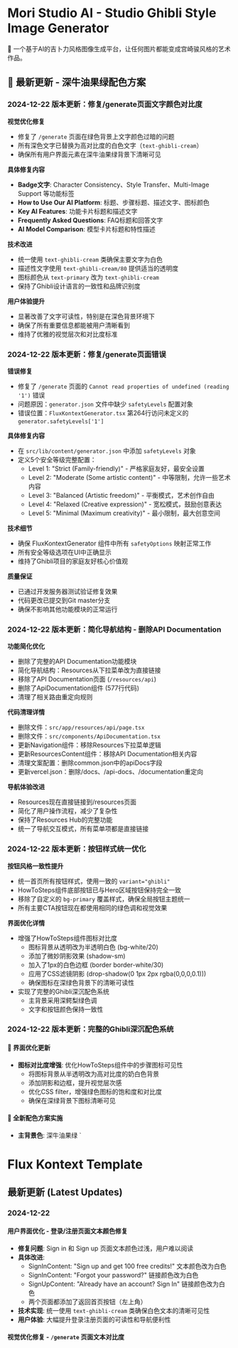# Mori Studio AI - Studio Ghibli Style Image Generator

🎨 一个基于AI的吉卜力风格图像生成平台，让任何图片都能变成宫崎骏风格的艺术作品。

## 🌟 最新更新 - 深牛油果绿配色方案

### 2024-12-22 版本更新：修复/generate页面文字颜色对比度

**视觉优化修复**
- 修复了 `/generate` 页面在绿色背景上文字颜色过暗的问题
- 所有深色文字已替换为高对比度的白色文字（`text-ghibli-cream`）
- 确保所有用户界面元素在深牛油果绿背景下清晰可见

**具体修复内容**
- **Badge文字**: Character Consistency、Style Transfer、Multi-Image Support 等功能标签
- **How to Use Our AI Platform**: 标题、步骤标题、描述文字、图标颜色
- **Key AI Features**: 功能卡片标题和描述文字
- **Frequently Asked Questions**: FAQ标题和回答文字
- **AI Model Comparison**: 模型卡片标题和特性描述

**技术改进**
- 统一使用 `text-ghibli-cream` 类确保主要文字为白色
- 描述性文字使用 `text-ghibli-cream/80` 提供适当的透明度
- 图标颜色从 `text-primary` 改为 `text-ghibli-cream` 
- 保持了Ghibli设计语言的一致性和品牌识别度

**用户体验提升**
- 显著改善了文字可读性，特别是在深色背景环境下
- 确保了所有重要信息都能被用户清晰看到
- 维持了优雅的视觉层次和对比度标准

### 2024-12-22 版本更新：修复/generate页面错误

**错误修复**
- 修复了 `/generate` 页面的 `Cannot read properties of undefined (reading '1')` 错误
- 问题原因：`generator.json` 文件中缺少 `safetyLevels` 配置对象
- 错误位置：`FluxKontextGenerator.tsx` 第264行访问未定义的 `generator.safetyLevels['1']`

**具体修复内容**
- 在 `src/lib/content/generator.json` 中添加 `safetyLevels` 对象
- 定义5个安全等级完整配置：
  - Level 1: "Strict (Family-friendly)" - 严格家庭友好，最安全设置
  - Level 2: "Moderate (Some artistic content)" - 中等限制，允许一些艺术内容
  - Level 3: "Balanced (Artistic freedom)" - 平衡模式，艺术创作自由
  - Level 4: "Relaxed (Creative expression)" - 宽松模式，鼓励创意表达
  - Level 5: "Minimal (Maximum creativity)" - 最小限制，最大创意空间

**技术细节**
- 确保 FluxKontextGenerator 组件中所有 `safetyOptions` 映射正常工作
- 所有安全等级选项在UI中正确显示
- 维持了Ghibli项目的家庭友好核心价值观

**质量保证**
- 已通过开发服务器测试验证修复效果
- 代码更改已提交到Git master分支
- 确保不影响其他功能模块的正常运行

### 2024-12-22 版本更新：简化导航结构 - 删除API Documentation

**功能简化优化**
- 删除了完整的API Documentation功能模块
- 简化导航结构：Resources从下拉菜单改为直接链接
- 移除了API Documentation页面 (`/resources/api`)
- 删除了ApiDocumentation组件 (577行代码)
- 清理了相关路由重定向规则

**代码清理详情**
- 删除文件：`src/app/resources/api/page.tsx`
- 删除文件：`src/components/ApiDocumentation.tsx`
- 更新Navigation组件：移除Resources下拉菜单逻辑
- 更新ResourcesContent组件：移除API Documentation相关内容
- 清理文案配置：删除common.json中的apiDocs字段
- 更新vercel.json：删除/docs、/api-docs、/documentation重定向

**导航体验改进**
- Resources现在直接链接到/resources页面
- 简化了用户操作流程，减少了复杂性
- 保持了Resources Hub的完整功能
- 统一了导航交互模式，所有菜单项都是直接链接

### 2024-12-22 版本更新：按钮样式统一优化

**按钮风格一致性提升**
- 统一首页所有按钮样式，使用一致的 `variant="ghibli"` 
- HowToSteps组件底部按钮已与Hero区域按钮保持完全一致
- 移除了自定义的 `bg-primary` 覆盖样式，确保全局按钮主题统一
- 所有主要CTA按钮现在都使用相同的绿色调和视觉效果

**界面优化详情**
- 增强了HowToSteps组件图标对比度
  - 图标背景从透明改为半透明白色 (bg-white/20)
  - 添加了微妙阴影效果 (shadow-sm)
  - 加入了1px的白色边框 (border border-white/30)
  - 应用了CSS滤镜阴影 (drop-shadow(0 1px 2px rgba(0,0,0,0.1)))
  - 确保图标在深绿色背景下的清晰可读性
- 实现了完整的Ghibli深沉配色系统
  - 主背景采用深鳄梨绿色调
  - 文字和按钮颜色保持一致性

### 2024-12-22 版本更新：完整的Ghibli深沉配色系统

#### 🎨 界面优化更新
- **图标对比度增强**: 优化HowToSteps组件中的步骤图标可见性
  - 将图标背景从半透明改为高对比度的奶白色背景
  - 添加阴影和边框，提升视觉层次感
  - 优化CSS filter，增强绿色图标的饱和度和对比度
  - 确保在深绿背景下图标清晰可见

#### 🎨 全新配色方案实施
- **主背景色**: 深牛油果绿 `

# Flux Kontext Template

## 最新更新 (Latest Updates)

### 2024-12-22

#### 用户界面优化 - 登录/注册页面文本颜色修复
- **修复问题**: Sign in 和 Sign up 页面文本颜色过浅，用户难以阅读
- **具体改进**:
  - SignInContent: "Sign up and get 100 free credits!" 文本颜色改为白色
  - SignInContent: "Forgot your password?" 链接颜色改为白色
  - SignUpContent: "Already have an account? Sign In" 链接颜色改为白色
  - 两个页面都添加了返回首页按钮（左上角）
- **技术实现**: 统一使用 `text-ghibli-cream` 类确保白色文本的清晰可见性
- **用户体验**: 大幅提升登录注册页面的可读性和导航便利性

#### 视觉优化修复 - `/generate` 页面文本对比度